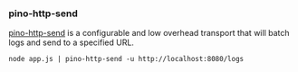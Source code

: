 ### pino-http-send

[pino-http-send](https://npmjs.com/package/pino-http-send) is a configurable and low overhead
transport that will batch logs and send to a specified URL.

```console
node app.js | pino-http-send -u http://localhost:8080/logs
```

<a id="pino-kafka"></a>
